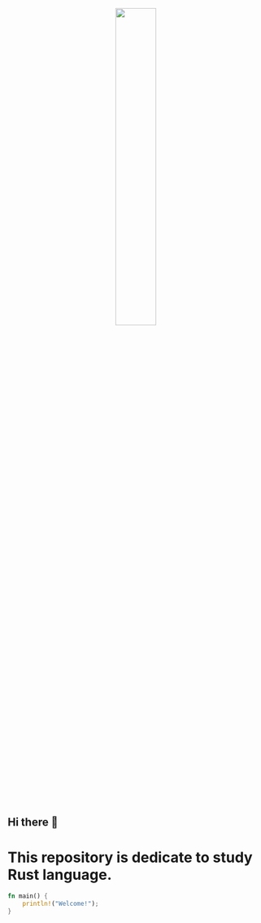 <p align="center" width="100%">
    <img width="40%" src="https://cutewallpaper.org/24/rust-logo-png/download-hd-community-spotlight-rust-programming-language-transparent-png-image-nicepngcom.png">
</p>

## Hi there 👋

# This repository is dedicate to study Rust language.

```rust
fn main() {
    println!("Welcome!");
}
```
